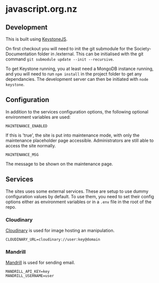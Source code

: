 # javascript.org.nz

## Development

This is built using [KeystoneJS](http://keystonejs.com/).

On first checkout you will need to init the git submodule for the Society-Documentation folder in /external. This can be initialised with the git command `git submodule update --init --recursive`.

To get Keystone running, you at least need a MongoDB instance running, and you will need to run `npm install` in the project folder to get any dependancies. The development server can then be initiated with `node keystone`.

## Configuration

In addition to the services configuration options, the following optional environment variables are used:

    MAINTENANCE_ENABLED

If this is 'true', the site is put into maintenance mode, with only the maintenance placeholder page accessible.
Administrators are still able to access the site normally.

    MAINTENANCE_MSG

The message to be shown on the maintenance page.

## Services

The sites uses some external services. These are setup to use dummy configuration values by default. To use them, you need to set their config options either as environment variables or in a ```.env``` file in the root of the repo.

### Cloudinary

[Cloudinary](http://cloudinary.com/) is used for image hosting an manipulation.

    CLOUDINARY_URL=cloudinary://user:key@domain

### Mandrill

[Mandrill](http://mandrill.com) is used for sending email.

    MANDRILL_API_KEY=key
    MANDRILL_USERNAME=user
